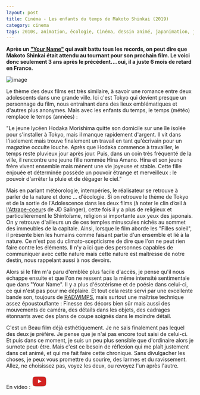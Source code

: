 ```yaml
---
layout: post
title: Cinéma - Les enfants du temps de Makoto Shinkai (2019)
category: cinema
tags: 2010s, animation, écologie, Cinéma, dessin animé, japanimation, japon, romance
---
```

**Après un ["Your Name"](https://www.cheziceman.fr/2017/yourname/) qui avait battu tous les records, on peut dire que Makoto Shinkai était attendu au tournant pour son prochain film. Le voici donc seulement 3 ans après le précédent....oui, il a juste 6 mois de retard en France.**

![image](https://filedn.eu/llqi9IBxlYouGRXYG2xlROb/img/2020/weathering.jpg)

Le thème des deux films est très similaire, à savoir une romance entre deux adolescents dans une grande ville. Ici c'est Tokyo qui devient presque un personnage du film, nous entraînant dans des lieux emblématiques et d'autres plus anonymes. Mais avec les enfants du temps, le temps (météo) remplace le temps (années) : 

"Le jeune lycéen Hodaka Morishima quitte son domicile sur une île isolée pour s'installer à Tokyo, mais il manque rapidement d'argent. Il vit dans l'isolement mais trouve finalement un travail en tant qu'écrivain pour un magazine occulte louche. Après que Hodaka commence à travailler, le temps reste pluvieux jour après jour. Puis, dans un coin très fréquenté de la ville, il rencontre une jeune fille nommée Hina Amano. Hina et son jeune frère vivent ensemble mais mènent une vie joyeuse et stable. Cette fille enjouée et déterminée possède un pouvoir étrange et merveilleux : le pouvoir d'arrêter la pluie et de dégager le ciel."

Mais en parlant météorologie, intempéries, le réalisateur se retrouve à parler de la nature et donc ... d'écologie. Si on retrouve le thème de Tokyo et de la sortie de l'Adolescence dans les deux films (à noter le clin d’œil à<a href="https://cheziceman.wordpress.com/2018/11/22/litterature-lattrape-coeurs-de-j-d-salinger-1951/"> l'Attrape-coeur</a>s de JD Salinger), cette fois il y a plus de religieux et particulièrement le Shintoïsme, religion si importante aux yeux des japonais. On y retrouve d'ailleurs un de ces temples minuscules nichés au sommet des immeubles de la capitale. Ainsi, lorsque le film aborde les "Filles soleil", il présente bien les humains comme faisant partie d'un ensemble et lié à la nature. Ce n'est pas du climato-scepticisme de dire que l'on ne peut rien faire contre les éléments. Il n'y a ici que des personnes capables de communiquer avec cette nature mais cette nature est maîtresse de notre destin, nous rappelant aussi à nos devoirs. 

Alors si le film m'a paru d'emblée plus facile d'accès, je pense qu'il nous échappe ensuite et que l'on ne ressent pas la même intensité sentimentale que dans "Your Name". Il y a plus d'ésotérisme et de poésie dans celui-ci, ce qui n'est pas pour me déplaire. Et tout cela reste servi par une excellente bande son, toujours de <a href="https://fr.wikipedia.org/wiki/Radwimps">RADWIMPS</a>, mais surtout une maîtrise technique assez époustouflante : Finesse des décors bien sûr mais aussi des mouvements de caméra, des détails dans les objets, des cadrages étonnants avec des plans de coupe soignés dans le moindre détail.

C'est un Beau film déjà esthétiquement. Je ne sais finalement pas lequel des deux je préfère. Je pense que je n'ai pas encore tout saisi de celui-ci. Et puis dans ce moment, je suis un peu plus sensible que d'ordinaire alors je surnote peut-être. Mais c'est ce besoin de réflexion qui me plaît justement dans cet animé, et qui me fait faire cette chronique. Sans divulgacher les choses, je peux vous promettre du sourire, des larmes et du ravissement. Allez, ne choisissez pas, voyez les deux, ou revoyez l'un après l'autre.

En video : [![video](/images/youtube.png)](https://www.youtube.com/watch?v=E8qYl2_b6HI)
